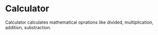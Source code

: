 # Calculator
Calculator calculates mathematical oprations like divided, multiplication, addition, substraction.
